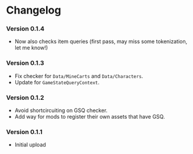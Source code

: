 ﻿Changelog
===============

### Version 0.1.4
* Now also checks item queries (first pass, may miss some tokenization, let me know!)

### Version 0.1.3
* Fix checker for `Data/MineCarts` and `Data/Characters`.
* Update for `GameStateQueryContext`.

### Version 0.1.2
* Avoid shortcircuiting on GSQ checker.
* Add way for mods to register their own assets that have GSQ.

### Version 0.1.1
* Initial upload